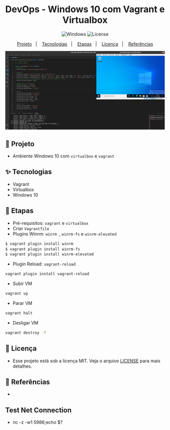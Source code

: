<h1 align="center">DevOps - Windows 10 com Vagrant e Virtualbox</h1>

<p align="center">
  <img alt="Windows" src="https://img.shields.io/static/v1?label=WIN&message=VIRTUALBOX&color=8257E5&labelColor=000000"  />
  <img alt="License" src="https://img.shields.io/static/v1?label=license&message=MIT&color=49AA26&labelColor=000000">
</p>


<p align="center">
  <a href="#-projeto">Projeto</a>&nbsp;&nbsp;&nbsp;|&nbsp;&nbsp;&nbsp;
  <a href="#-tecnologias">Tecnologias</a>&nbsp;&nbsp;&nbsp;|&nbsp;&nbsp;&nbsp;
  <a href="#-etapas">Etapas</a>&nbsp;&nbsp;&nbsp;|&nbsp;&nbsp;&nbsp;
  <a href="#-licença">Licença</a>&nbsp;&nbsp;&nbsp;|&nbsp;&nbsp;&nbsp;
  <a href="#-referências">Referências</a>
</p>

<p align="center">
  <img alt="Windows" src="images/vagrant-win.png">
</p>

## 🌱 Projeto

- Ambiente Windows 10 com `virtualbox` e `vagrant`

## ✨ Tecnologias

- Vagrant
- Virtualbox
- Windows 10

## 🚀 Etapas

- Pré-requisitos: `vagrant` e `virtualbox`
- Criar `Vagrantfile`
- Plugins Winrm: `winrm `, `winrm-fs` e `winrm-elevated`

```bash
$ vagrant plugin install winrm  
$ vagrant plugin install winrm-fs  
$ vagrant plugin install winrm-elevated
```

- Plugin Reload:  `vagrant-reload`

```bash
vagrant plugin install vagrant-reload
```

- Subir VM

```bash
vagrant up
```

- Parar VM

```bash
vagrant halt
```

- Desligar VM

```bash
vagrant destroy -f
```

## 📄 Licença

- Esse projeto está sob a licença MIT. Veja o arquivo [LICENSE](LICENSE) para mais detalhes.

## 🙇 Referências

- 

## Test Net Connection

-  nc -z -w1 <IP or host name> 5986;echo $?
